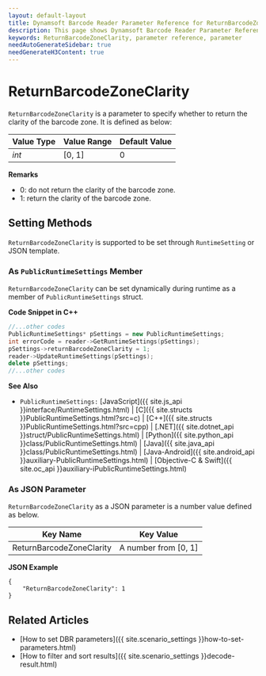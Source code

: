 ```yaml
---
layout: default-layout
title: Dynamsoft Barcode Reader Parameter Reference for ReturnBarcodeZoneClarity
description: This page shows Dynamsoft Barcode Reader Parameter Reference for ReturnBarcodeZoneClarity.
keywords: ReturnBarcodeZoneClarity, parameter reference, parameter
needAutoGenerateSidebar: true
needGenerateH3Content: true
---
```



# ReturnBarcodeZoneClarity 

`ReturnBarcodeZoneClarity` is a parameter to specify whether to return the clarity of the barcode zone. It is defined as below:

| Value Type | Value Range | Default Value |
| ---------- | ----------- | ------------- |
| *int* | [0, 1] | 0 |


**Remarks**  
- 0: do not return the clarity of the barcode zone.
- 1: return the clarity of the barcode zone.


    
## Setting Methods
`ReturnBarcodeZoneClarity` is supported to be set through `RuntimeSetting` or JSON template.

### As `PublicRuntimeSettings` Member
`ReturnBarcodeZoneClarity` can be set dynamically during runtime as a member of `PublicRuntimeSettings` struct.


**Code Snippet in C++**
```cpp
//...other codes
PublicRuntimeSettings* pSettings = new PublicRuntimeSettings;
int errorCode = reader->GetRuntimeSettings(pSettings);
pSettings->returnBarcodeZoneClarity = 1;
reader->UpdateRuntimeSettings(pSettings);
delete pSettings;
//...other codes
```


**See Also**      
- `PublicRuntimeSettings:` [JavaScript]({{ site.js_api }}interface/RuntimeSettings.html) \| [C]({{ site.structs }}PublicRuntimeSettings.html?src=c) \| [C++]({{ site.structs }}PublicRuntimeSettings.html?src=cpp) \| [.NET]({{ site.dotnet_api }}struct/PublicRuntimeSettings.html) \| [Python]({{ site.python_api }}class/PublicRuntimeSettings.html) \| [Java]({{ site.java_api }}class/PublicRuntimeSettings.html) \| [Java-Android]({{ site.android_api }}auxiliary-PublicRuntimeSettings.html) \| [Objective-C & Swift]({{ site.oc_api }}auxiliary-iPublicRuntimeSettings.html)


### As JSON Parameter
`ReturnBarcodeZoneClarity` as a JSON parameter is a number value defined as below.   

| Key Name | Key Value |
| -------- | --------- |
| ReturnBarcodeZoneClarity | A number from [0, 1] |


**JSON Example**   
```
{
    "ReturnBarcodeZoneClarity": 1
}
```


<!--
## Impacts on Performance
### Speed
Disabling `ReturnBarcodeZoneClarity` may improve the Speed.

### Read Rate
`ReturnBarcodeZoneClarity` has no influence on the Read Rate.

### Accuracy
`ReturnBarcodeZoneClarity` has no influence on the Accuracy.

-->
## Related Articles
- [How to set DBR parameters]({{ site.scenario_settings }}how-to-set-parameters.html)
- [How to filter and sort results]({{ site.scenario_settings }}decode-result.html)